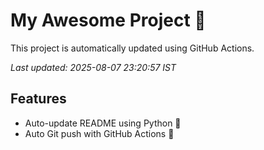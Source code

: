 # My Awesome Project 🚀

This project is automatically updated using GitHub Actions.

_Last updated: 2025-08-07 23:20:57 IST_

## Features
- Auto-update README using Python 🐍
- Auto Git push with GitHub Actions 🤖
